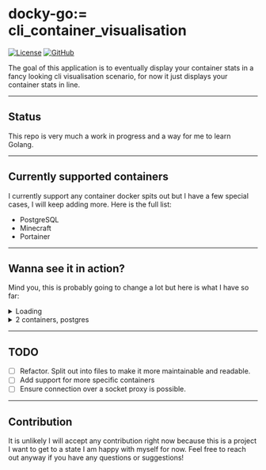 docky-go:= cli_container_visualisation
==========

[![License][license-shield]][license-url] [![GitHub][github-shield]][github-url]

The goal of this application is to eventually display your container stats in a fancy looking cli visualisation scenario, for now it just displays your container stats in line.

---

## Status
This repo is very much a work in progress and a way for me to learn Golang.

---

## Currently supported containers
I currently support any container docker spits out but I have a few special cases, I will keep adding more. 
Here is the full list:
- PostgreSQL
- Minecraft
- Portainer

---

## Wanna see it in action?
Mind you, this is probably going to change a lot but here is what I have so far:

<details>
  <summary>Loading</summary>
  <img width="1113" height="630" alt="image" src="https://github.com/user-attachments/assets/492b1973-0ff5-4d93-80ab-1f4780b1dbaa" />
</details>

<details>
  <summary>2 containers, postgres</summary>
  <img width="1112" height="626" alt="image" src="https://github.com/user-attachments/assets/9295b2c4-1300-4b54-9de7-2a9011cae377" />
</details>

---

## TODO

- [ ] Refactor. Split out into files to make it more maintainable and readable.
- [ ] Add support for more specific containers
- [ ] Ensure connection over a socket proxy is possible.

---

## Contribution
It is unlikely I will accept any contribution right now because this is a project I want to get to a state I am happy with myself for now.
Feel free to reach out anyway if you have any questions or suggestions!

[paypal-shield]: https://img.shields.io/static/v1?label=PayPal&message=Donate&style=flat-square&logo=paypal&color=blue
[paypal-url]: https://www.paypal.com/donate/?hosted_button_id=MTY5DP7G8G6T4

[coffee-shield]: https://img.shields.io/static/v1?label=BuyMeCoffee&message=Donate&style=flat-square&logo=buy-me-a-coffee&color=orange
[coffee-url]: https://www.buymeacoffee.com/wosiu6

[license-shield]: https://img.shields.io/badge/license-Apache%20License%202.0-purple
[license-url]: https://opensource.org/license/apache-2-0

[github-shield]: https://img.shields.io/static/v1?label=&message=GitHub&style=flat-square&logo=github&color=grey
[github-url]: https://github.com/Wosiu6/docky-go
